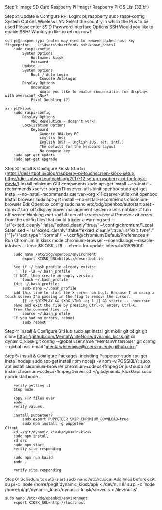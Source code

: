 Step 1: Image SD Card
	Raspberry Pi Imager
		Raspberry Pi OS List (32 bit)
		
Step 2: Update & Configure RPI
	Login: pi; raspberry
	sudo raspi-config
		System Options
			Wireless LAN
				Select the country in which the Pi is to be used
				Please enter SSID
				Password
		Interface Options
			SSH
				Would you like to enable SSH? <Yes>
		<Finish>
		Would you like to reboot now? <Yes>
		
	ssh pi@raspberrypi (note: may need to remove cached host key fingerprint... C:\Users\thartford\.ssh\known_hosts)
		sudo raspi-config
			System Options
				Hostname: kiosk
				Password
			Update
			System Options
				Boot / Auto Login
					Console Autologin
			Display Options
				Underscan
					Would you like to enable compensation for displays with overscan? <No>?
				Pixel Doubling (?)
	
	ssh pi@kiosk
		sudo raspi-config
			Display Options
				VNC Resolution - doesn't work!
			Localisation Options
				Keyboard
					Generic 104-key PC
					English (US)
					English (US) - English (US, alt. intl.)
					The default for the keyboard layout
					No compose key
		sudo apt-get update
		sudo apt-get upgrade	
	
Step 3: Install & Configure Kiosk (startx) (https://desertbot.io/blog/raspberry-pi-touchscreen-kiosk-setup, https://die-antwort.eu/techblog/2017-12-setup-raspberry-pi-for-kiosk-mode/)
	Install minimum GUI components
		sudo apt-get install --no-install-recommends xserver-xorg x11-xserver-utils xinit openbox
		sudo apt-get install --no-install-recommends xserver-xorg x11-xserver-utils xinit openbox
	Install browser
		sudo apt-get install --no-install-recommends chromium-browser
	Edit Openbox config
		sudo nano /etc/xdg/openbox/autostart
			xset -dpms            # turn off display power management system
			xset s noblank        # turn off screen blanking
			xset s off            # turn off screen saver
			# Remove exit errors from the config files that could trigger a warning
			sed -i 's/"exited_cleanly":false/"exited_cleanly":true/' ~/.config/chromium/'Local State'
			sed -i 's/"exited_cleanly":false/"exited_cleanly":true/; s/"exit_type":"[^"]\+"/"exit_type":"Normal"/' ~/.config/chromium/Default/Preferences
			# Run Chromium in kiosk mode
			chromium-browser  --noerrdialogs --disable-infobars --kiosk $KIOSK_URL
			--check-for-update-interval=31536000
			
		sudo nano /etc/xdg/openbox/environment
			export KIOSK_URL=https://desertbot.io
			
		See if ~/.bash_profile already exists:
			ls -la ~/.bash_profile
		If NOT, then create an empty version:
			touch ~/.bash_profile
		Edit ~/.bash_profile:
			sudo nano ~/.bash_profile
		Add this line to start the X server on boot. Because I am using a touch screen I'm passing in the flag to remove the cursor.
			[[ -z $DISPLAY && $XDG_VTNR -eq 1 ]] && startx -- -nocursor
		Save and exit the file by pressing Ctrl-o, enter, Ctrl-X.
		From the command line run:
			source ~/.bash_profile
		If you had no errors, reboot
			sudo reboot				

Step 4: Install & Configure GitHub
	sudo apt install git
	mkdir git
	cd git
	git clone https://github.com/MentalWhiteNoise/dynamic_kiosk.git
	cd dynamic_kiosk
	git config --global user.name "MentalWhiteNoise"
	git config --global user.email "mentalwhitenoise@users.noreply.github.com"
		

Step 5: Install & Configure Packages, including Puppeteer
	sudo apt-get install nodejs
	sudo apt-get install npm
	nodejs -v
	npm -v
	POSSIBLY: sudo apt install chromium-browser chromium-codecs-ffmpeg
		Or just sudo apt install chromium-codecs-ffmpeg
	Server
		cd ~/git/dynamic_kiosk/api
		sudo npm install
		node .
		
		verify getting []
		Stop node
		
		Copy FTP files over
		node .
		verify values.
		
		install puppeteer?
			sudo export PUPPETEER_SKIP_CHROMIUM_DOWNLOAD=true
			sudo npm install -g puppeteer
	Client
		cd ~/git/dynamic_kiosk/dynamic-kiosk
		sudo npm install
		cd src
		sudo npm start
		verify site responding
		
		sudo npm run build
		node .
		
		verify site responding
	
Step 6: Schedule to auto-start
	sudo nano /etc/rc.local
	Add lines before exit:
		su pi -c 'node /home/pi/git/dynamic_kiosk/api/ < /dev/null &'
		su pi -c 'node /home/pi/git/dynamic_kiosk/dynamic-kiosk/server.js < /dev/null &'

	sudo nano /etc/xdg/openbox/environment
		export KIOSK_URL=http://localhost